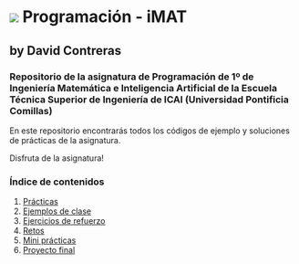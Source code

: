 # ![](resources/logo_icai.png) Programación - iMAT
## by David Contreras
### Repositorio de la asignatura de Programación de 1º de Ingeniería Matemática e Inteligencia Artificial de la Escuela Técnica Superior de Ingeniería de ICAI (Universidad Pontificia Comillas)
En este repositorio encontrarás todos los códigos de ejemplo y soluciones de prácticas de la asignatura.

Disfruta de la asignatura!

### Índice de contenidos
1. [Prácticas](practicas)
2. [Ejemplos de clase](ejemplos_clase)
3. [Ejercicios de refuerzo](refuerzo)
4. [Retos](retos)
5. [Mini prácticas](mini_practicas)
6. [Proyecto final](practicas/_proyecto_final)
